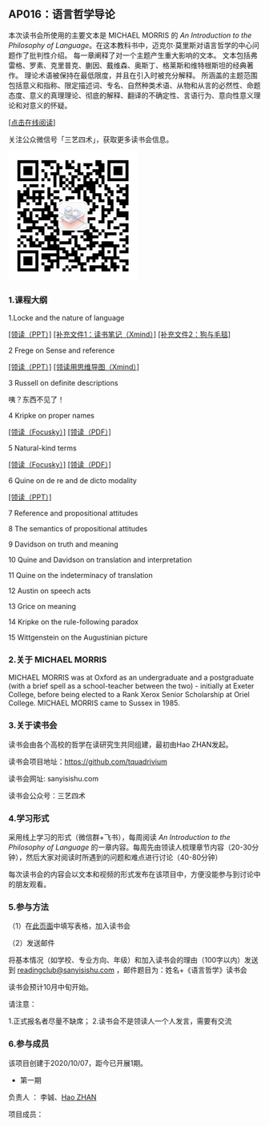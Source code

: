 

## AP016：语言哲学导论

本次读书会所使用的主要文本是 MICHAEL MORRIS 的 *An Introduction to the Philosophy of Language*。在这本教科书中，迈克尔·莫里斯对语言哲学的中心问题作了批判性介绍。 每一章阐释了对一个主题产生重大影响的文本。 文本包括弗雷格、罗素、克里普克、蒯因、戴维森、奥斯丁、格莱斯和维特根斯坦的经典著作。 理论术语被保持在最低限度，并且在引入时被充分解释。 所涵盖的主题范围包括意义和指称、限定描述词、专名、自然种类术语、从物和从言的必然性、命题态度、意义的真理理论、彻底的解释、翻译的不确定性、言语行为、意向性意义理论和对意义的怀疑。

[[点击在线阅读]]( https://tquadrivium.github.io/An-Introduction-to-the-Philosophy-of-Language/)

关注公众微信号「三艺四术」，获取更多读书会信息。

![](img/qrcode.jpg)

### 1.课程大纲

1.Locke and the nature of language

[[领读（PPT）]](slides/01_1.pdf)  [[补充文件1：读书笔记（Xmind）]](slides/01_2.pdf)   [[补充文件2：狗与毛毯]](slides/01_3.pdf)

2 Frege on Sense and reference 

[[领读（PPT）]](slides/02_1.pdf)   [[领读用思维导图（Xmind）]](slides/02_2.pdf)

3 Russell on definite descriptions 

咦？东西不见了！

4 Kripke on proper names

[[领读（Focusky）]](slides/04_1.fs)   [[领读（PDF）]](04_2.pdf)

5 Natural-kind terms

[[领读（Focusky）]](slides/05_1.fs)   [[领读（PDF）]](05_2.pdf)

6 Quine on de re and de dicto modality 

[[领读（PPT）]](slides/06_1.pdf)

7 Reference and propositional attitudes 

8 The semantics of propositional attitudes 

9 Davidson on truth and meaning 

10 Quine and Davidson on translation and interpretation 

11 Quine on the indeterminacy of translation 

12 Austin on speech acts 

13 Grice on meaning 

14 Kripke on the rule-following paradox 

15 Wittgenstein on the Augustinian picture

### 2.关于 MICHAEL MORRIS

MICHAEL MORRIS was at Oxford as an undergraduate and a postgraduate (with a brief spell as a school-teacher between the two) - initially at Exeter College, before being elected to a Rank Xerox Senior Scholarship at Oriel College. MICHAEL MORRIS came to Sussex in 1985.

### 3.关于读书会

读书会由各个高校的哲学在读研究生共同组建，最初由Hao ZHAN发起。

读书会项目地址：https://github.com/tquadrivium

读书会网址: sanyisishu.com

读书会公众号：三艺四术

### 4.学习形式

采用线上学习的形式（微信群+飞书），每周阅读 *An Introduction to the Philosophy of Language* 的一章内容。每周先由领读人梳理章节内容（20-30分钟），然后大家对阅读时所遇到的问题和难点进行讨论（40-80分钟）

每次读书会的内容会以文本和视频的形式发布在该项目中，方便没能参与到讨论中的朋友观看。

### 5.参与方法

（1）在[此页面](https://sanyisishu.com/2020/10/07/ap016%ef%bc%9a%e8%af%ad%e8%a8%80%e5%93%b2%e5%ad%a6%e5%af%bc%e8%ae%ba/)中填写表格，加入读书会



（2）发送邮件

将基本情况（如学校、专业方向、年级）和加入读书会的理由（100字以内）发送到 [readingclub@sanyisishu.com](mailto:readingclub@sanyisishu.com) ，邮件题目为：姓名+《语言哲学》读书会

读书会预计10月中旬开始。

请注意：

1.正式报名者尽量不缺席；
2.读书会不是领读人一个人发言，需要有交流



### 6.参与成员

该项目创建于2020/10/07，距今已开展1期。

- 第一期

负责人	：	李铖、[Hao ZHAN](https://github.com/zhanhao93)

项目成员：	

